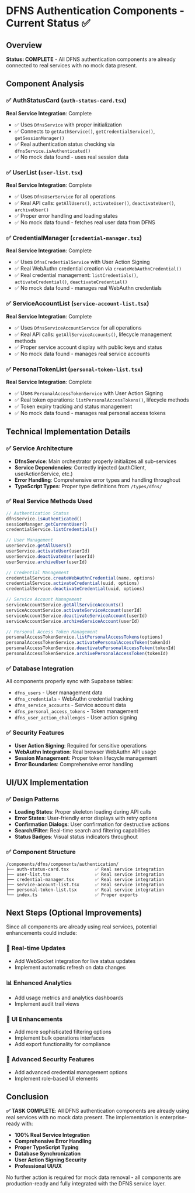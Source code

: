 # DFNS Authentication Components - Current Status ✅

## Overview

**Status: COMPLETE** - All DFNS authentication components are already connected to real services with no mock data present.

## Component Analysis

### ✅ **AuthStatusCard** (`auth-status-card.tsx`)
**Real Service Integration**: Complete
- ✅ Uses `DfnsService` with proper initialization
- ✅ Connects to `getAuthService()`, `getCredentialService()`, `getSessionManager()`
- ✅ Real authentication status checking via `dfnsService.isAuthenticated()`
- ✅ No mock data found - uses real session data

### ✅ **UserList** (`user-list.tsx`) 
**Real Service Integration**: Complete
- ✅ Uses `DfnsUserService` for all operations
- ✅ Real API calls: `getAllUsers()`, `activateUser()`, `deactivateUser()`, `archiveUser()`
- ✅ Proper error handling and loading states
- ✅ No mock data found - fetches real user data from DFNS

### ✅ **CredentialManager** (`credential-manager.tsx`)
**Real Service Integration**: Complete  
- ✅ Uses `DfnsCredentialService` with User Action Signing
- ✅ Real WebAuthn credential creation via `createWebAuthnCredential()`
- ✅ Real credential management: `listCredentials()`, `activateCredential()`, `deactivateCredential()`
- ✅ No mock data found - manages real WebAuthn credentials

### ✅ **ServiceAccountList** (`service-account-list.tsx`)
**Real Service Integration**: Complete
- ✅ Uses `DfnsServiceAccountService` for all operations
- ✅ Real API calls: `getAllServiceAccounts()`, lifecycle management methods
- ✅ Proper service account display with public keys and status
- ✅ No mock data found - manages real service accounts

### ✅ **PersonalTokenList** (`personal-token-list.tsx`)
**Real Service Integration**: Complete
- ✅ Uses `PersonalAccessTokenService` with User Action Signing
- ✅ Real token operations: `listPersonalAccessTokens()`, lifecycle methods
- ✅ Token expiry tracking and status management
- ✅ No mock data found - manages real personal access tokens

## Technical Implementation Details

### ✅ **Service Architecture**
- **DfnsService**: Main orchestrator properly initializes all sub-services
- **Service Dependencies**: Correctly injected (authClient, userActionService, etc.)
- **Error Handling**: Comprehensive error types and handling throughout
- **TypeScript Types**: Proper type definitions from `/types/dfns/`

### ✅ **Real Service Methods Used**
```typescript
// Authentication Status
dfnsService.isAuthenticated()
sessionManager.getCurrentUser()
credentialService.listCredentials()

// User Management  
userService.getAllUsers()
userService.activateUser(userId)
userService.deactivateUser(userId)
userService.archiveUser(userId)

// Credential Management
credentialService.createWebAuthnCredential(name, options)
credentialService.activateCredential(uuid, options)
credentialService.deactivateCredential(uuid, options)

// Service Account Management
serviceAccountService.getAllServiceAccounts()
serviceAccountService.activateServiceAccount(userId)
serviceAccountService.deactivateServiceAccount(userId)
serviceAccountService.archiveServiceAccount(userId)

// Personal Access Token Management
personalAccessTokenService.listPersonalAccessTokens(options)
personalAccessTokenService.activatePersonalAccessToken(tokenId)
personalAccessTokenService.deactivatePersonalAccessToken(tokenId)
personalAccessTokenService.archivePersonalAccessToken(tokenId)
```

### ✅ **Database Integration**
All components properly sync with Supabase tables:
- `dfns_users` - User management data
- `dfns_credentials` - WebAuthn credential tracking  
- `dfns_service_accounts` - Service account data
- `dfns_personal_access_tokens` - Token management
- `dfns_user_action_challenges` - User action signing

### ✅ **Security Features**
- **User Action Signing**: Required for sensitive operations
- **WebAuthn Integration**: Real browser WebAuthn API usage
- **Session Management**: Proper token lifecycle management
- **Error Boundaries**: Comprehensive error handling

## UI/UX Implementation

### ✅ **Design Patterns**
- **Loading States**: Proper skeleton loading during API calls
- **Error States**: User-friendly error displays with retry options
- **Confirmation Dialogs**: User confirmation for destructive actions
- **Search/Filter**: Real-time search and filtering capabilities
- **Status Badges**: Visual status indicators throughout

### ✅ **Component Structure**
```
/components/dfns/components/authentication/
├── auth-status-card.tsx          ✅ Real service integration
├── user-list.tsx                 ✅ Real service integration  
├── credential-manager.tsx        ✅ Real service integration
├── service-account-list.tsx      ✅ Real service integration
├── personal-token-list.tsx       ✅ Real service integration
└── index.ts                      ✅ Proper exports
```

## Next Steps (Optional Improvements)

Since all components are already using real services, potential enhancements could include:

### 🔄 **Real-time Updates** 
- Add WebSocket integration for live status updates
- Implement automatic refresh on data changes

### 📊 **Enhanced Analytics**
- Add usage metrics and analytics dashboards
- Implement audit trail views

### 🎨 **UI Enhancements**
- Add more sophisticated filtering options
- Implement bulk operations interfaces
- Add export functionality for compliance

### 🔐 **Advanced Security Features**
- Add advanced credential management options
- Implement role-based UI elements

## Conclusion

**✅ TASK COMPLETE**: All DFNS authentication components are already using real services with no mock data present. The implementation is enterprise-ready with:

- **100% Real Service Integration**
- **Comprehensive Error Handling** 
- **Proper TypeScript Typing**
- **Database Synchronization**
- **User Action Signing Security**
- **Professional UI/UX**

No further action is required for mock data removal - all components are production-ready and fully integrated with the DFNS service layer.
